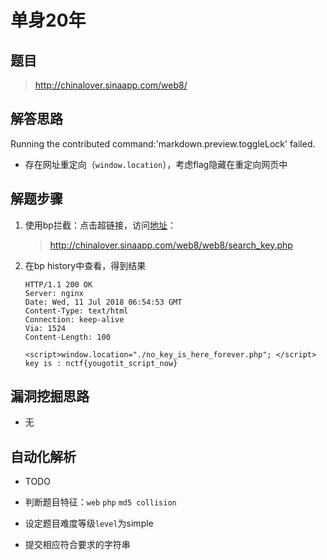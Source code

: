 # 单身20年

## 题目

> http://chinalover.sinaapp.com/web8/
>

## 解答思路
Running the contributed command:'markdown.preview.toggleLock' failed.
- 存在网址重定向（``window.location``），考虑flag隐藏在重定向网页中


## 解题步骤

1. 使用bp拦截：点击超链接，访问[地址](http://chinalover.sinaapp.com/web8/search_key.php)：

   > http://chinalover.sinaapp.com/web8/web8/search_key.php

2. 在bp history中查看，得到结果

   ```http
   HTTP/1.1 200 OK
   Server: nginx
   Date: Wed, 11 Jul 2018 06:54:53 GMT
   Content-Type: text/html
   Connection: keep-alive
   Via: 1524
   Content-Length: 100
   
   <script>window.location="./no_key_is_here_forever.php"; </script>
   key is : nctf{yougotit_script_now}
   ```

   

## 漏洞挖掘思路

- 无

## 自动化解析

- TODO

- 判断题目特征：`web` `php` `md5 collision`
- 设定题目难度等级`level`为simple
- 提交相应符合要求的字符串

